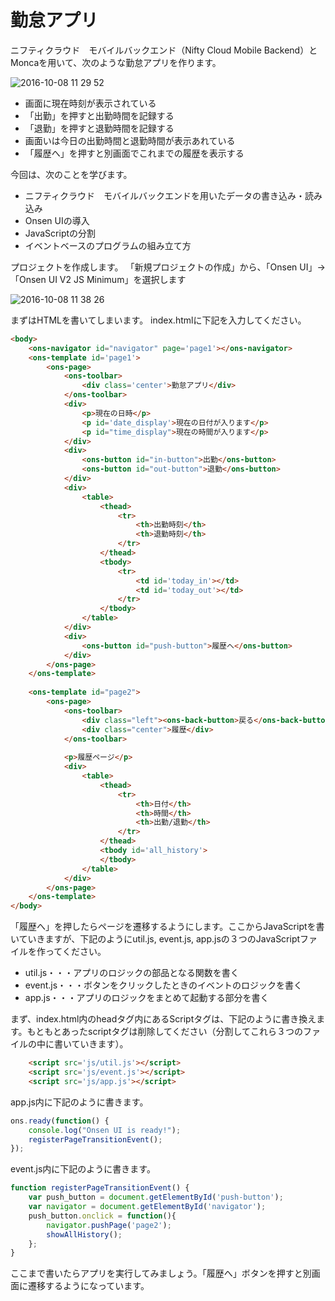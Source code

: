 # 勤怠アプリ

ニフティクラウド　モバイルバックエンド（Nifty Cloud Mobile Backend）とMoncaを用いて、次のような勤怠アプリを作ります。

![2016-10-08 11 29 52](https://cloud.githubusercontent.com/assets/843192/19209680/94a0e796-8d4a-11e6-8854-e40b00dc97a0.png)

* 画面に現在時刻が表示されている
* 「出勤」を押すと出勤時間を記録する
* 「退勤」を押すと退勤時間を記録する
* 画面いは今日の出勤時間と退勤時間が表示あれている
* 「履歴へ」を押すと別画面でこれまでの履歴を表示する

今回は、次のことを学びます。

* ニフティクラウド　モバイルバックエンドを用いたデータの書き込み・読み込み
* Onsen UIの導入
* JavaScriptの分割
* イベントベースのプログラムの組み立て方

プロジェクトを作成します。
「新規プロジェクトの作成」から、「Onsen UI」→「Onsen UI V2 JS Minimum」を選択します

![2016-10-08 11 38 26](https://cloud.githubusercontent.com/assets/843192/19209715/d1b04ea0-8d4b-11e6-9138-79b5f4a7bd60.png)

まずはHTMLを書いてしまいます。
index.htmlに下記を入力してください。

```html 
<body>
    <ons-navigator id="navigator" page='page1'></ons-navigator>
    <ons-template id='page1'>
        <ons-page>
            <ons-toolbar>
                <div class='center'>勤怠アプリ</div>
            </ons-toolbar>
            <div>
                <p>現在の日時</p>
                <p id='date_display'>現在の日付が入ります</p>
                <p id="time_display">現在の時間が入ります</p>
            </div>
            <div>
                <ons-button id="in-button">出勤</ons-button>
                <ons-button id="out-button">退勤</ons-button>
            </div>
            <div>
                <table>
                    <thead>
                        <tr>
                            <th>出勤時刻</th>
                            <th>退勤時刻</th>
                        </tr>    
                    </thead>
                    <tbody>
                        <tr>
                            <td id='today_in'></td>
                            <td id='today_out'></td>
                        </tr>
                    </tbody>
                </table>
            </div>
            <div>
                <ons-button id="push-button">履歴へ</ons-button>
            </div>
        </ons-page>
    </ons-template>
    
    <ons-template id="page2">
        <ons-page>
            <ons-toolbar>
                <div class="left"><ons-back-button>戻る</ons-back-button></div>
                <div class="center">履歴</div>
            </ons-toolbar>
            
            <p>履歴ページ</p>
            <div>
                <table>
                    <thead>
                        <tr>
                            <th>日付</th>
                            <th>時間</th>
                            <th>出勤/退勤</th>
                        </tr>    
                    </thead>
                    <tbody id='all_history'>
                    </tbody>
                </table>
            </div>
        </ons-page>
    </ons-template>
</body>
```

「履歴へ」を押したらページを遷移するようにします。ここからJavaScriptを書いていきますが、下記のようにutil.js, event.js, app.jsの３つのJavaScriptファイルを作ってください。

* util.js・・・アプリのロジックの部品となる関数を書く
* event.js・・・ボタンをクリックしたときのイベントのロジックを書く
* app.js・・・アプリのロジックをまとめて起動する部分を書く

まず、index.html内のheadタグ内にあるScriptタグは、下記のように書き換えます。もともとあったscriptタグは削除してください（分割してこれら３つのファイルの中に書いていきます）。

```html
    <script src='js/util.js'></script>
    <script src='js/event.js'></script>
    <script src='js/app.js'></script>
 ```

app.js内に下記のように書きます。

``` js
ons.ready(function() {
    console.log("Onsen UI is ready!");
    registerPageTransitionEvent();
});
```

event.js内に下記のように書きます。

```js
function registerPageTransitionEvent() {
    var push_button = document.getElementById('push-button');
    var navigator = document.getElementById('navigator');
    push_button.onclick = function(){
        navigator.pushPage('page2');
        showAllHistory();
    };
}
```

ここまで書いたらアプリを実行してみましょう。「履歴へ」ボタンを押すと別画面に遷移するようになっています。









